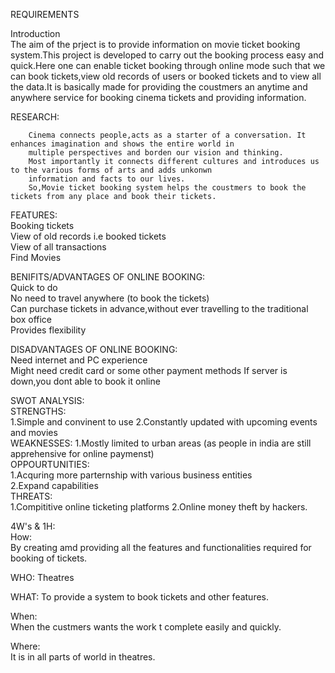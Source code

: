 REQUIREMENTS  

Introduction  
    The aim of the prject is to provide information on movie ticket booking system.This project is developed to carry out the booking process easy and quick.Here one can enable ticket booking through online mode such that we can book tickets,view old records of users or booked tickets and to view all the data.It is basically made for providing the coustmers an anytime and anywhere service for booking cinema tickets and providing information.          
    
   RESEARCH:  
   
        Cinema connects people,acts as a starter of a conversation. It enhances imagination and shows the entire world in
        multiple perspectives and borden our vision and thinking.
        Most importantly it connects different cultures and introduces us to the various forms of arts and adds unkonwn 
        information and facts to our lives.
        So,Movie ticket booking system helps the coustmers to book the tickets from any place and book their tickets.   
        
   FEATURES:     
      Booking tickets     
      View of old records i.e booked tickets    
      View of all transactions    
      Find Movies     
      
   BENIFITS/ADVANTAGES OF ONLINE BOOKING:    
         Quick to do    
         No need to travel anywhere (to book the tickets)   
         Can purchase tickets in advance,without ever travelling to the traditional box office    
         Provides flexibility   
         
   DISADVANTAGES OF ONLINE BOOKING:   
         Need internet and PC experience    
         Might need credit card or some other payment methods
         If server is down,you dont able to book it online      
         
   SWOT ANALYSIS:     
        STRENGTHS:    
             1.Simple and convinent to use
             2.Constantly updated with upcoming events and movies     
         WEAKNESSES:
             1.Mostly limited to urban areas (as people in india are still apprehensive for online paymenst)    
         OPPOURTUNITIES:    
             1.Acquring more parternship with various business entities     
             2.Expand capabilities      
         THREATS:     
             1.Compititive online ticketing platforms
             2.Online money theft by hackers.     
             
   4W's & 1H:     
      How:    
      By creating amd providing all the features and functionalities required for booking of tickets.     
      
   WHO:
     Theatres   
     
   WHAT:
     To provide a system to book tickets and other features.    
     
   When:    
      When the custmers wants the work t complete easily and quickly.     
      
   Where:   
      It is in all parts of world in theatres.
      
   
             
              
        
      
 
        

